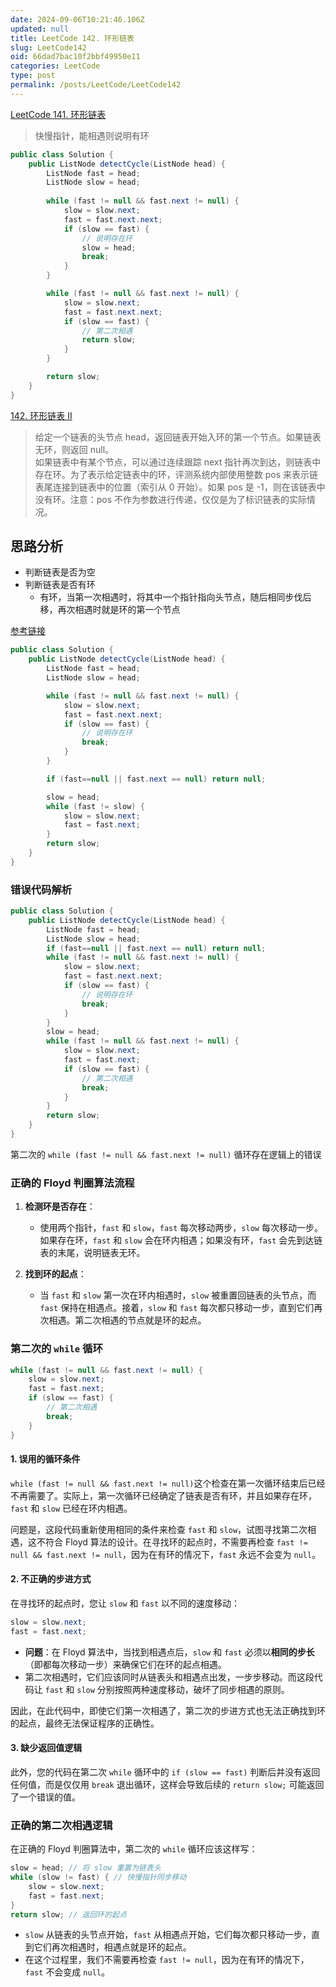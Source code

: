 ```yaml
---
date: 2024-09-06T10:21:46.106Z
updated: null
title: LeetCode 142. 环形链表
slug: LeetCode142
oid: 66dad7bac10f2bbf49950e11
categories: LeetCode
type: post
permalink: /posts/LeetCode/LeetCode142
---
```



[LeetCode 141. 环形链表](https://leetcode.cn/problems/linked-list-cycle/description/)

> 快慢指针，能相遇则说明有环

```java
public class Solution {
    public ListNode detectCycle(ListNode head) {
        ListNode fast = head;
        ListNode slow = head;
        
        while (fast != null && fast.next != null) {
            slow = slow.next;
            fast = fast.next.next;
            if (slow == fast) {
                // 说明存在环
                slow = head;
                break;
            }
        }

        while (fast != null && fast.next != null) {
            slow = slow.next;
            fast = fast.next.next;
            if (slow == fast) {
                // 第二次相遇
                return slow;
            }
        }

        return slow;
    }
}
```

[142. 环形链表 II](https://leetcode.cn/problems/linked-list-cycle-ii/description/)

> 给定一个链表的头节点  head，返回链表开始入环的第一个节点。如果链表无环，则返回 null。  
如果链表中有某个节点，可以通过连续跟踪 next 指针再次到达，则链表中存在环。为了表示给定链表中的环，评测系统内部使用整数 pos 来表示链表尾连接到链表中的位置（索引从 0 开始）。如果 pos 是 -1，则在该链表中没有环。注意：pos 不作为参数进行传递，仅仅是为了标识链表的实际情况。

## 思路分析

* 判断链表是否为空
* 判断链表是否有环
  * 有环，当第一次相遇时，将其中一个指针指向头节点，随后相同步伐后移，再次相遇时就是环的第一个节点
 
[参考链接](https://labuladong.online/algo/essential-technique/linked-list-skills-summary-2/#%E5%88%A4%E6%96%AD%E9%93%BE%E8%A1%A8%E6%98%AF%E5%90%A6%E5%8C%85%E5%90%AB%E7%8E%AF)


```java
public class Solution {
    public ListNode detectCycle(ListNode head) {
        ListNode fast = head;
        ListNode slow = head;

        while (fast != null && fast.next != null) {
            slow = slow.next;
            fast = fast.next.next;
            if (slow == fast) {
                // 说明存在环
                break;
            }
        }

        if (fast==null || fast.next == null) return null;

        slow = head;
        while (fast != slow) {
            slow = slow.next;
            fast = fast.next;
        }
        return slow;
    }
}
```

### 错误代码解析


```java
public class Solution {
    public ListNode detectCycle(ListNode head) {
        ListNode fast = head;
        ListNode slow = head;
        if (fast==null || fast.next == null) return null;
        while (fast != null && fast.next != null) {
            slow = slow.next;
            fast = fast.next.next;
            if (slow == fast) {
                // 说明存在环
                break;
            }
        }
        slow = head;
        while (fast != null && fast.next != null) {
            slow = slow.next;
            fast = fast.next;
            if (slow == fast) {
                // 第二次相遇
                break;
            }
        }
        return slow;
    }
}
```

第二次的 `while (fast != null && fast.next != null)` 循环存在逻辑上的错误

### 正确的 Floyd 判圈算法流程

1. **检测环是否存在**：
   - 使用两个指针，`fast` 和 `slow`，`fast` 每次移动两步，`slow` 每次移动一步。如果存在环，`fast` 和 `slow` 会在环内相遇；如果没有环，`fast` 会先到达链表的末尾，说明链表无环。

2. **找到环的起点**：
   - 当 `fast` 和 `slow` 第一次在环内相遇时，`slow` 被重置回链表的头节点，而 `fast` 保持在相遇点。接着，`slow` 和 `fast` 每次都只移动一步，直到它们再次相遇。第二次相遇的节点就是环的起点。

### 第二次的 `while` 循环


```java
while (fast != null && fast.next != null) {
    slow = slow.next;
    fast = fast.next;
    if (slow == fast) {
        // 第二次相遇
        break;
    }
}
```

#### 1. 误用的循环条件

 `while (fast != null && fast.next != null)`这个检查在第一次循环结束后已经不再需要了。实际上，第一次循环已经确定了链表是否有环，并且如果存在环，`fast` 和 `slow` 已经在环内相遇。

问题是，这段代码重新使用相同的条件来检查 `fast` 和 `slow`，试图寻找第二次相遇，这不符合 Floyd 算法的设计。在寻找环的起点时，不需要再检查 `fast != null && fast.next != null`，因为在有环的情况下，`fast` 永远不会变为 `null`。

#### 2. 不正确的步进方式

在寻找环的起点时，您让 `slow` 和 `fast` 以不同的速度移动：

```java
slow = slow.next;
fast = fast.next;
```

- **问题**：在 Floyd 算法中，当找到相遇点后，`slow` 和 `fast` 必须以**相同的步长**（即都每次移动一步）来确保它们在环的起点相遇。 
- 第二次相遇时，它们应该同时从链表头和相遇点出发，一步步移动。而这段代码让 `fast` 和 `slow` 分别按照两种速度移动，破坏了同步相遇的原则。

因此，在此代码中，即使它们第一次相遇了，第二次的步进方式也无法正确找到环的起点，最终无法保证程序的正确性。

#### 3. 缺少返回值逻辑

此外，您的代码在第二次 `while` 循环中的 `if (slow == fast)` 判断后并没有返回任何值，而是仅仅用 `break` 退出循环，这样会导致后续的 `return slow;` 可能返回了一个错误的值。

### 正确的第二次相遇逻辑

在正确的 Floyd 判圈算法中，第二次的 `while` 循环应该这样写：

```java
slow = head; // 将 slow 重置为链表头
while (slow != fast) { // 快慢指针同步移动
    slow = slow.next;
    fast = fast.next;
}
return slow; // 返回环的起点
```

- `slow` 从链表的头节点开始，`fast` 从相遇点开始，它们每次都只移动一步，直到它们再次相遇时，相遇点就是环的起点。
- 在这个过程里，我们不需要再检查 `fast != null`，因为在有环的情况下，`fast` 不会变成 `null`。